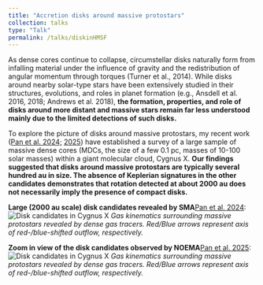```yaml
---
title: "Accretion disks around massive protostars"
collection: talks
type: "Talk"
permalink: /talks/diskinHMSF
---
```


As dense cores continue to collapse, circumstellar disks naturally form from infalling material under the influence of gravity and the redistribution of angular momentum through torques (Turner et al., 2014). While disks around nearby solar-type stars have been extensively studied in their structures, evolutions, and roles in planet formation (e.g., Ansdell et al. 2016, 2018; Andrews et al. 2018), **the formation, properties, and role of disks around more distant and massive stars remain far less understood mainly due to the limited detections of such disks.**

To explore the picture of disks around massive protostars, my recent work ([Pan et al. 2024;](https://ui.adsabs.harvard.edu/abs/2024A%26A...684A.141P/abstract) [2025](https://ui.adsabs.harvard.edu/abs/2025A%26A...696A.195P/abstract)) have established a survey of a large sample of massive dense cores (MDCs, the size of a few 0.1 pc, masses of 10-100 solar masses) within a giant molecular cloud, Cygnus X. **Our findings suggested that disks around massive protostars are typically several hundred au in size. The absence of Keplerian signatures in the other candidates demonstrates that rotation detected at about 2000 au does not necessarily imply the presence of compact disks.** 

**Large (2000 au scale) disk candidates revealed by SMA**[Pan et al. 2024](https://ui.adsabs.harvard.edu/abs/2024A%26A...684A.141P/abstract):
![Disk candidates in Cygnus X](https://xingpan1017.github.io/images/SMA_outflowVSvelo_disk_cand.png)
*Gas kinematics surrounding massive protostars revealed by dense gas tracers. Red/Blue arrows represent axis of red-/blue-shifted outflow, respectively.*

**Zoom in view of the disk candidates observed by NOEMA**[Pan et al. 2025](https://ui.adsabs.harvard.edu/abs/2025A%26A...696A.195P/abstract):
![Disk candidates in Cygnus X](https://xingpan1017.github.io/images/NOEMA_SMA_ch3cn_kinematic_maps.png)
*Gas kinematics surrounding massive protostars revealed by dense gas tracers. Red/Blue arrows represent axis of red-/blue-shifted outflow, respectively.*

